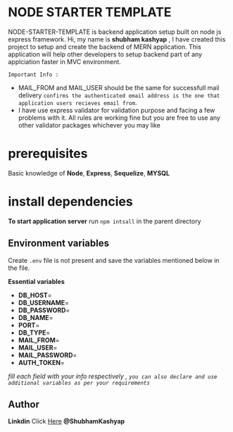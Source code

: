 # NODE STARTER TEMPLATE
NODE-STARTER-TEMPLATE is backend application setup built on node js express framework. 
Hi, my name is **shubham kashyap** , I have created this project to setup and create the backend of MERN application. This application will help other developers to setup backend part of any applciation faster in MVC environment.

`Important Info : `
- MAIL_FROM and MAIL_USER should be the same for successfull mail delivery `confirms the authenticated email address is the one that application users recieves email from`.
- I have use express validator for validation purpose and facing a few problems with it. All rules are working fine but you are free to use any other validator packages whichever you may like 

# prerequisites

Basic knowledge of **Node**, **Express**, **Sequelize**, **MYSQL**

# install dependencies

**To start application server** run `npm intsall`  in the parent directory

## Environment variables

Create `.env` file is not present and save the variables mentioned below in the file.

**Essential variables**

- **DB_HOST**=
- **DB_USERNAME**=
- **DB_PASSWORD**=
- **DB_NAME**=
- **PORT**= 
- **DB_TYPE**=
- **MAIL_FROM**=
- **MAIL_USER**=
- **MAIL_PASSWORD**=
- **AUTH_TOKEN**=

_fill each field with your info respectively , `you can also declare and use additional variables as per your requirements`_

## Author

**Linkdin** Click [Here](https://in.linkedin.com/in/shubham-kashyap-58a310175) **@ShubhamKashyap**
